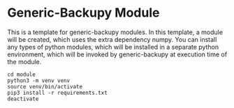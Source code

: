 # Generic-Backupy Module
This is a template for generic-backupy modules. In this template, 
a module will be created, which uses the extra dependency numpy.
You can install any types of python modules, which will be installed
in a separate python environment, which will be invoked by generic-backupy
at execution time of the module.

```
cd module
python3 -m venv venv
source venv/bin/activate
pip3 install -r requirements.txt
deactivate
```
